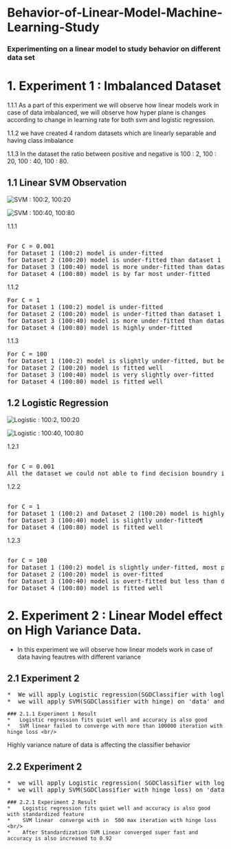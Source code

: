 # Behavior-of-Linear-Model-Machine-Learning-Study
### Experimenting on a linear model to study behavior on  different data set

# 1. Experiment 1 : Imbalanced Dataset 



 1.1.1  As a part of this experiment we will observe how linear models work in case of data imbalanced, we will observe how hyper plane is changes according to change in  learning rate for both svm and logistic regression.
    
1.1.2    we have created 4 random datasets which are linearly separable and having class imbalance

1.1.3 In the  dataset the ratio between positive and negative is 100 : 2, 100 : 20, 100 : 40, 100 : 80.




## 1.1 Linear SVM Observation


![SVM : 100:2, 100:20 ](https://i.imgur.com/nLJYwdF.png)

![SVM : 100:40, 100:80 ](https://i.imgur.com/KZngsMS.png)

1.1.1
<pre>

For C = 0.001
for Dataset 1 (100:2) model is under-fitted
for Dataset 2 (100:20) model is under-fitted than dataset 1
for Dataset 3 (100:40) model is more under-fitted than dataset 2
for Dataset 4 (100:80) model is by far most under-fitted
</pre>

1.1.2
<pre>
For C = 1
for Dataset 1 (100:2) model is under-fitted
for Dataset 2 (100:20) model is under-fitted than dataset 1
for Dataset 3 (100:40) model is more under-fitted than dataset 2
for Dataset 4 (100:80) model is highly under-fitted
</pre>
1.1.3
<pre>
For C = 100
for Dataset 1 (100:2) model is slightly under-fitted, but better than previous c =0.01 and c=1
for Dataset 2 (100:20) model is fitted well
for Dataset 3 (100:40) model is very slightly over-fitted
for Dataset 4 (100:80) model is fitted well
</pre>

## 1.2 Logistic Regression


![Logistic : 100:2, 100:20 ](https://i.imgur.com/m0neOTh.png)

![Logistic : 100:40, 100:80 ](https://i.imgur.com/vCv4TyV.png)

1.2.1

<pre>

for C = 0.001
All the dataset we could not able to find decision boundry it is highlt underfited
</pre>

1.2.2
<pre>

for C = 1
for Dataset 1 (100:2) and Dataset 2 (100:20) model is highly under-fitted, most probable reason is class imbalance
for Dataset 3 (100:40) model is slightly under-fitted¶
for Dataset 4 (100:80) model is fitted well
</pre>
1.2.3
<pre>

for C = 100
for Dataset 1 (100:2) model is slightly under-fitted, most probable reason is class imbalance, this model is better than model for C =0.001 and C = 1
for Dataset 2 (100:20) model is over-fitted
for Dataset 3 (100:40) model is overt-fitted but less than dataset 2
for Dataset 4 (100:80) model is fitted well
</pre>


# 2. Experiment 2 : Linear Model effect on High Variance Data.

*  In this experiment we will observe how linear models work in case of data having feautres with different variance

## 2.1 Experiment 2 <br/>
<pre>
*  We will apply Logistic regression(SGDClassifier with logloss) on 'data' and check the feature importance 
*  we will apply SVM(SGDClassifier with hinge) on 'data' and check the feature importance
</pre>
    ### 2.1.1 Experiment 1 Result 
    *   Logistic regression fits quiet well and accuracy is also good
    *   SVM linear failed to converge with more than 100000 iteration with hinge loss <br/>
 Highly variance nature of data is affecting the classifier behavior

## 2.2 Experiment 2 <br/>
<pre>
*  we will apply Logistic regression( SGDClassifier with log-loss ) on 'data' after standardization
*  we will apply SVM(SGDClassifier with hinge loss) on 'data' after standardization
</pre>
    ### 2.2.1 Experiment 2 Result
    *    Logistic regression fits quiet well and accuracy is also good with standardized feature
    *    SVM linear  converge with in  500 max iteration with hinge loss <br/>
    *    After Standardization SVM Linear converged super fast and accuracy is also increased to 0.92